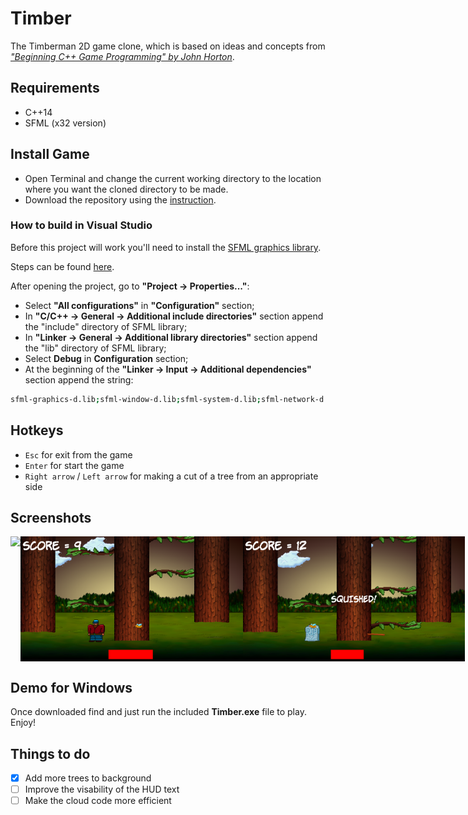 # Timber
The Timberman 2D game clone, which is based on ideas and concepts from [*"Beginning C++ Game Programming" by John Horton*](https://www.packtpub.com/product/beginning-c-game-programming-second-edition/9781838648572).

## Requirements
- C++14
- SFML (x32 version)

## Install Game
- Open Terminal and change the current working directory to the location where you want the cloned directory to be made.
- Download the repository using the [instruction](https://help.github.com/en/github/creating-cloning-and-archiving-repositories/cloning-a-repository).

### How to build in Visual Studio
Before this project will work you'll need to install the [SFML graphics library](https://www.sfml-dev.org/). 

Steps can be found [here](https://www.sfml-dev.org/tutorials/2.5/#getting-started).

After opening the project, go to **"Project -> Properties..."**:
- Select **"All configurations"** in **"Configuration"** section;
- In **"C/C++ -> General -> Additional include directories"** section append the "include" directory of SFML library;
- In **"Linker -> General -> Additional library directories"** section append the "lib" directory of SFML library;
- Select **Debug** in **Configuration** section;
- At the beginning of the **"Linker -> Input -> Additional dependencies"** section append the string:
```bash
sfml-graphics-d.lib;sfml-window-d.lib;sfml-system-d.lib;sfml-network-d.lib;sfml-audio-d.lib;
```

## Hotkeys
- `Esc` for exit from the game
- `Enter` for start the game
- `Right arrow` / `Left arrow` for making a cut of a tree from an appropriate side

## Screenshots

<div style="display: flex; align-items: flex-start;">
  <img src="./screenshot1.png" height="200">
  <img src="./screenshots/screenshot2.png" height="200">
  <img src="./screenshots/screenshot3.png" height="200">
</div>

## Demo for Windows
Once downloaded find and just run the included **Timber.exe** file to play. Enjoy!

## Things to do

-   [x] Add more trees to background
-   [ ] Improve the visability of the HUD text
-   [ ] Make the cloud code more efficient
